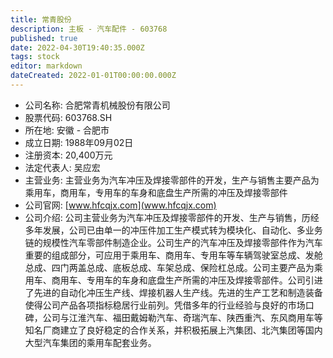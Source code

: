 ```yaml
---
title: 常青股份
description: 主板 - 汽车配件 - 603768
published: true
date: 2022-04-30T19:40:35.000Z
tags: stock
editor: markdown
dateCreated: 2022-01-01T00:00:00.000Z
---
```


- 公司名称: 合肥常青机械股份有限公司
- 股票代码: 603768.SH
- 所在地: 安徽 - 合肥市
- 成立日期: 1988年09月02日
- 注册资本: 20,400万元
- 法定代表人: 吴应宏
- 主营业务: 主营业务为汽车冲压及焊接零部件的开发，生产与销售主要产品为乘用车，商用车，专用车的车身和底盘生产所需的冲压及焊接零部件
- 公司官网: [www.hfcqjx.com](www.hfcqjx.com)
- 公司介绍: 公司主营业务为汽车冲压及焊接零部件的开发、生产与销售，历经多年发展，公司已由单一的冲压件加工生产模式转为模块化、自动化、多业务链的规模性汽车零部件制造企业。公司生产的汽车冲压及焊接零部件作为汽车重要的组成部分，可应用于乘用车、商用车、专用车等车辆驾驶室总成、发舱总成、四门两盖总成、底板总成、车架总成、保险杠总成。公司主要产品为乘用车、商用车、专用车的车身和底盘生产所需的冲压及焊接零部件。公司引进了先进的自动化冲压生产线、焊接机器人生产线。先进的生产工艺和制造装备使得公司产品各项指标稳居行业前列。凭借多年的行业经验与良好的市场口碑，公司与江淮汽车、福田戴姆勒汽车、奇瑞汽车、陕西重汽、东风商用车等知名厂商建立了良好稳定的合作关系，并积极拓展上汽集团、北汽集团等国内大型汽车集团的乘用车配套业务。


